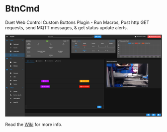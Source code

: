 # BtnCmd
Duet Web Control Custom Buttons Plugin - Run Macros, Post http GET requests, send MQTT messages, &amp; get status update alerts.

![BtnCmd Main Screen](https://github.com/MintyTrebor/BtnCmd/blob/main/wikires/BtnCmd_BLTouchTab_Main.png)

Read the [Wiki](https://github.com/MintyTrebor/BtnCmd/wiki) for more info.
